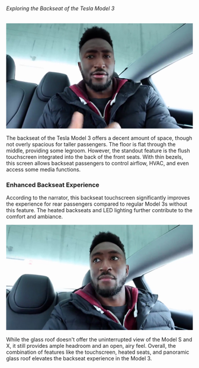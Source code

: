 ###### Exploring the Backseat of the Tesla Model 3

<img src="00498.jpg"/>

The backseat of the Tesla Model 3 offers a decent amount of space, though not overly spacious for taller passengers. The floor is flat through the middle, providing some legroom. However, the standout feature is the flush touchscreen integrated into the back of the front seats. With thin bezels, this screen allows backseat passengers to control airflow, HVAC, and even access some media functions.

### Enhanced Backseat Experience

According to the narrator, this backseat touchscreen significantly improves the experience for rear passengers compared to regular Model 3s without this feature. The heated backseats and LED lighting further contribute to the comfort and ambiance.

<img src="00513.jpg"/>

While the glass roof doesn't offer the uninterrupted view of the Model S and X, it still provides ample headroom and an open, airy feel. Overall, the combination of features like the touchscreen, heated seats, and panoramic glass roof elevates the backseat experience in the Model 3.